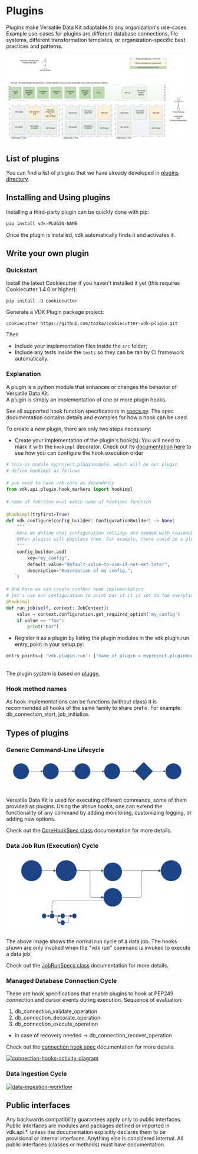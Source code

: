 # Plugins

Plugins make Versatile Data Kit adaptable to any organization's use-cases.
Example use-cases for plugins are different database connections, file systems, different transformation templates, or organization-specific best practices and patterns.


![VDK Plugin Components](../vdk-core/docs/vdk-components.svg)

## List of plugins

You can find a list of plugins that we have already developed in [plugins directory]().

## Installing and Using plugins

Installing a third-party plugin can be quickly done with pip:

```bash
pip install vdk-PLUGIN-NAME
```
Once the plugin is installed, vdk automatically finds it and activates it.

## Write your own plugin

### Quickstart

Install the latest Cookiecutter if you haven't installed it yet (this requires Cookiecutter 1.4.0 or higher):

```
pip install -U cookiecutter
```

Generate a VDK Plugin package project:

```
cookiecutter https://github.com/tozka/cookiecutter-vdk-plugin.git
```

Then

* Include your implementation files inside the `src` folder;
* Include any tests inside the `tests` so they can be ran by CI framework automatically.

### Explanation

A plugin is a python module that enhances or changes the behavior of Versatile Data Kit. <br>
A plugin is simply an implementation of one or more plugin hooks.

See all supported hook function specifications in [specs.py](../vdk-core/src/vdk/api/plugin/core_hook_spec.py).
The spec documentation contains details and examples for how a hook can be used.

To create a new plugin, there are only two steps necessary:<br>

* Create your implementation of the plugin's hook(s):
  You will need to mark it with the `hookimpl` decorator.
  Check out its [documentation here](../vdk-core/src/vdk/api/plugin/hook_markers.py) to see how you can configure the hook execution order
```python
# this is module myproject.pluginmodule, which will be our plugin
# define hookimpl as follows

# you need to have vdk-core as dependency
from vdk.api.plugin.hook_markers import hookimpl

# name of function must match name of hookspec function

@hookimpl(tryfirst=True)
def vdk_configure(config_builder: ConfigurationBuilder) -> None:
    """
    Here we define what configuration settings are needed with reasonable defaults.
    Other plugins will populate them. For example, there could be a plugin that reads env variables or parses config files.
    """
    config_builder.add(
        key="my_config",
        default_value="default-value-to-use-if-not-set-later",
        description="Description of my config.",
    )

# And here we can create another hook implementation
# let's use our configuration to print bar if it is set to foo everytime a job runs
@hookimpl
def run_job(self, context: JobContext):
    value = context.configuration.get_required_option('my_config')
    if value == "foo":
        print("bar")
```

* Register it as a plugin by listing the plugin modules in the vdk.plugin.run entry_point in your setup.py:
```python
entry_points={ 'vdk.plugin.run': ['name_of_plugin = myproject.pluginmodule'] }
```

<br>The plugin system is based on [pluggy.](https://pluggy.readthedocs.io/en/latest/index.html#implementations)

### Hook method names

As hook implementations can be functions (without class) it is recommended all hooks of the same family to share prefix. For example: db_connection_start, job_initialize.

## Types of plugins

### Generic Command-Line Lifecycle

![plugin cli life cycle](../vdk-core/docs/plugin-cli-lifecycle.svg)

Versatile Data Kit is used for executing different commands, some of them provided as plugins.
Using the above hooks, one can extend the functionality of any command by adding monitoring, customizing logging, or adding new options.

Check out the [CoreHookSpec class](../vdk-core/src/vdk/api/plugin/core_hook_spec.py) documentation for more details.

### Data Job Run (Execution) Cycle

![plugin data job run cycle](../vdk-core/docs/simple-data-job-lifecycle.svg)

The above image shows the normal run cycle of a data job. The hooks shown are only invoked when the "vdk run" command is invoked to execute a data job.


Check out the [JobRunSpecs class](../vdk-core/src/vdk/api/plugin/core_hook_spec.py) documentation for more details.

### Managed Database Connection Cycle

These are hook specifications that enable plugins to hook at PEP249 connection and cursor events during execution.
Sequence of evaluation:
1. db_connection_validate_operation
2. db_connection_decorate_operation
3. db_connection_execute_operation
 * in case of recovery needed -> db_connection_recover_operation

Check out the [connection hook spec](../vdk-core/src/vdk/api/plugin/connection_hook_spec.py) documentation for more details.

[![connection-hooks-activity-diagram](https://user-images.githubusercontent.com/2536458/228570184-4fba653c-dd6a-4a6d-80b3-bee83beb85e6.svg)](https://www.plantuml.com/plantuml/uml/ZPDFQnin4CNl-XG3kTY7-51wgGqb4BiKcaBwf-cXBKQMnbwrMib8sgI1_V0PQOMrcrs7-EBTVK-_DoEDhdpWBZIrPe8VWx86lbVAWrJyu7WDlh8FzCO3tt6FSBkvXJTltu4zekFHxU51XGhkrf_WsXg38Y4-MllFBnZJU40ZsKtwMx8M3WxHG7lYVCPGMGdThoN3JZT8-WGlwaJ9ICRQ7nvTorBv360f7FA084whLgmbJ1krduuVYJTMBevSOofgMUH5PipcP5pdrXDdu-b5Ar_rOwBm5KFZJEyhsDrVUbhbCli5DivRjpeVdlHnTexev0dyvZ-AXlZVljo0i7NDZNmUafOki3DIGjcWEwwLv07BmQQrMXsg48zaANVRqjpsFjkt9tka4MUDmhhNSsIqZpcb6Ug27r2-4fSxAxJnBcPmsI6rXnawPzqSGeK6Pe_ev-Iy_7NXKFwvV4_FUPlE1piKzXxTC7Z8Y3dPXdASbKweSwBs23DZep9ab4hYF715lbJwQiBfWpr6c95gpmfo69RKwJbpw1iTOjdSFAwOvZlKu9AsxRJUx7t082gGX8aB3AB4CyEtZqvhQFf-c_wdcbAUV-DQdxq6oO0oPVPlmRMjQnKWE6uyxsvYgUY52nzNZSF6j46MjhxSvwbkHNICi5cDMsmR9z3JaqOIvPXUXko5wgTJYcCoAGt85HhPrFe9)

### Data Ingestion Cycle

[![data-ingestion-workflow](https://github.com/vmware/versatile-data-kit/assets/2536458/8c27455c-9836-4110-8a8a-9660fba6706d)](https://www.plantuml.com/plantuml/uml/hPDFQzj04CNl-XH3V4aE9iH7avhOCO6cFXXiQWe1iTQEhArMCyh-gMjAltj7KXmJOUf3g-FCRsRVUxjwy46v42kR11Cimbm51PzfXpuO9jYmAtFB-oJnfQ5QELM1nzU8b27yIa2-gNEyVsJB3cPMPMLNp0Ax6JkDhjzQc1mNXl12Lmexnv5qHtn3Ap9QP2c2JMPgHU7CZXxGMxCg3pCRiOyzCOMp5lhpqzUeJjt-sEyaKKqThjeOdtbx1Sh3_1a6xM1zEX6kliw_m9FaYNl9kEMQok2ey0Exj75d27xUjTpoxW8swh3Htx5vSyUacdlk-FM9rw9_gpo-ELce4cytoc71qUFj2wqBu_ImsNe095speT1vNMnWi2bCm5N59IQ9c1zEMcjZy8AclFsEMKXpTgavlhFh2aF1-fC-IRf9Y0C2_q3tDlrOO5Pwa46eMmSUCgRSxA933OPUwFw-svZMwc1PwRHsM3lEqFlq-6edaqJMDPeanZ48aHw7ElBwvXqOdGV-ILhdDDMOgsZ3P08oqzKWZvGrrg7zpp2WUrUobaC-UXCLKXrAKo8Vmmf9GoWGcfi3EFOwUTEi9DvRr3kiaC9_IPPzk1Ij81UoFKiy8EbOsJy0)


## Public interfaces

Any backwards compatibility guarantees apply only to public interfaces.
Public interfaces are modules and packages defined or imported in vdk.api.*.
unless the documentation explicitly declares them to be provisional or internal interfaces.
Anything else is considered internal.
All public interfaces (classes or methods) must have documentation.
